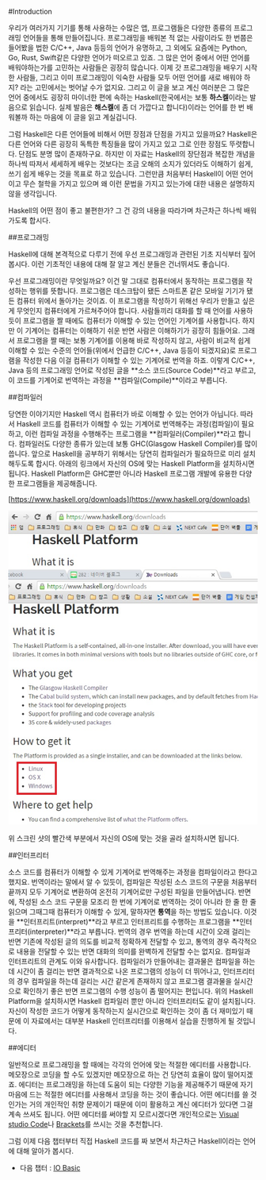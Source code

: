 #Introduction 

우리가 여러가지 기기를 통해 사용하는 수많은 앱, 프로그램들은 다양한 종류의 프로그래밍 언어들을 통해 만들어집니다. 프로그래밍을 배워본 적 없는 사람이라도 한 번쯤은 들어봤을 법한 C/C++, Java 등등의 언어가 유명하고, 그 외에도 요즘에는 Python, Go, Rust, Swift같은 다양한 언어가 떠오르고 있죠. 그 많은 언어 중에서 어떤 언어를 배워야하는가를 고민하는 사람들은 굉장히 많습니다. 이제 갓 프로그래밍을 배우기 시작한 사람들, 그리고 이미 프로그래밍이 익숙한 사람들 모두 어떤 언어를 새로 배워야 하지? 라는 고민에서는 벗어날 수가 없지요. 그리고 이 글을 보고 계신 여러분은 그 많은 언어 중에서도 굉장히 마이너한 편에 속하는 Haskell(한국에서는 보통 **하스켈**이라는 발음으로 읽습니다. 실제 발음은 **해스켈**에 좀 더 가깝다고 합니다)이라는 언어를 한 번 배워볼까 하는 마음에 이 글을 읽고 계실겁니다.

그럼 Haskell은 다른 언어들에 비해서 어떤 장점과 단점을 가지고 있을까요? Haskell은 다른 언어와 다른 굉장히 독특한 특징들을 많이 가지고 있고 그로 인한 장점도 뚜렷합니다. 단점도 분명 많이 존재하구요. 하지만 이 자료는 Haskell의 장단점과 복잡한 개념을 하나씩 따져서 세세하게 배우는 것보다는 조금 오해의 소지가 있더라도 이해하기 쉽게, 쓰기 쉽게 배우는 것을 목표로 하고 있습니다. 그런만큼 처음부터 Haskell이 어떤 언어이고 무슨 철학을 가지고 있으며 왜 이런 문법을 가지고 있는가에 대한 내용은 설명하지 않을 생각입니다.

Haskell의 어떤 점이 좋고 불편한가? 그 건 강의 내용을 따라가며 차근차근 하나씩 배워가도록 합시다.

##프로그래밍

Haskell에 대해 본격적으로 다루기 전에 우선 프로그래밍과 관련된 기초 지식부터 짚어봅시다. 이런 기초적인 내용에 대해 잘 알고 계신 분들은 건너뛰셔도 좋습니다.

우선 프로그래밍이란 무엇일까요? 이건 말 그대로 컴퓨터에서 동작하는 프로그램을 작성하는 행위를 뜻합니다. 프로그램은 데스크탑이 됐든 스마트폰 같은 모바일 기기가 됐든 컴퓨터 위에서 돌아가는 것이죠. 이 프로그램을 작성하기 위해선 우리가 만들고 싶은 게 무엇인지 컴퓨터에게 가르쳐주어야 합니다. 사람들끼리 대화를 할 때 언어를 사용하듯이 프로그램을 짤 때에도 컴퓨터가 이해할 수 있는 언어인 기계어를 사용합니다. 하지만 이 기계어는 컴퓨터는 이해하기 쉬운 반면 사람은 이해하기가 굉장히 힘들어요. 그래서 프로그램을 짤 때는 보통 기계어를 이용해 바로 작성하지 않고, 사람이 비교적 쉽게 이해할 수 있는 수준의 언어들(위에서 언급한 C/C++, Java 등등이 되겠지요)로 프로그램을 작성한 다음 이걸 컴퓨터가 이해할 수 있는 기계어로 번역을 하죠. 이렇게 C/C++, Java 등의 프로그래밍 언어로 작성된 글을 **소스 코드(Source Code)**라고 부르고, 이 코드를 기계어로 번역하는 과정을 **컴파일(Compile)**이라고 부릅니다.

##컴파일러

당연한 이야기지만 Haskell 역시 컴퓨터가 바로 이해할 수 있는 언어가 아닙니다. 따라서 Haskell 코드를 컴퓨터가 이해할 수 있는 기계어로 번역해주는 과정(컴파일)이 필요하고, 이런 컴파일 과정을 수행해주는 프로그램을 **컴파일러(Compiler)**라고 합니다. 컴파일러도 다양한 종류가 있는데 보통 GHC(Glasgow Haskell Compiler)를 많이 씁니다. 앞으로 Haskell을 공부하기 위해서는 당연히 컴파일러가 필요하므로 미리 설치해두도록 합시다. 아래의 링크에서 자신의 OS에 맞는 Haskell Platform을 설치하시면 됩니다. Haskell Platform은 GHC뿐만 아니라 Haskell 프로그램 개발에 유용한 다양한 프로그램들을 제공해줍니다.

[https://www.haskell.org/downloads](https://www.haskell.org/downloads)  

![screenshot](image_00_1.jpg)  

위 스크린 샷의 빨간색 부분에서 자신의 OS에 맞는 것을 골라 설치하시면 됩니다.

##인터프리터

소스 코드를 컴퓨터가 이해할 수 있게 기계어로 번역해주는 과정을 컴파일이라고 한다고 했지요. 번역이라는 말에서 알 수 있듯이, 컴파일은 작성된 소스 코드의 구문을 처음부터 끝까지 모두 기계어로 변환하여 온전히 기계어로만 구성된 파일을 만들어냅니다. 반면에, 작성된 소스 코드 구문을 모조리 한 번에 기계어로 번역하는 것이 아니라 한 줄 한 줄 읽으며 그때그때 컴퓨터가 이해할 수 있게, 말하자면 **통역**을 하는 방법도 있습니다. 이것을 **인터프리트(interpret)**라고 부르고 인터프리트를 수행하는 프로그램을 **인터프리터(interpreter)**라고 부릅니다. 번역의 경우 번역을 하는데 시간이 오래 걸리는 반면 기존에 작성된 글의 의도를 비교적 정확하게 전달할 수 있고, 통역의 경우 즉각적으로 내용을 전달할 수 있는 반면 대화의 의미를 완벽하게 전달할 수는 없지요. 컴파일과 인터프리트의 관계도 이와 유사합니다. 컴파일러가 만들어내는 결과물은 컴파일을 하는데 시간이 좀 걸리는 반면 결과적으로 나온 프로그램의 성능이 더 뛰어나고, 인터프리터의 경우 컴파일을 하는데 걸리는 시간 같은게 존재하지 않고 프로그램 결과물을 실시간으로 확인하기 좋은 반면 프로그램의 수행 성능이 좀 떨어지는 편입니다. 위의 Haskell Platform을 설치하시면 Haskell 컴파일러 뿐만 아니라 인터프리터도 같이 설치됩니다. 자신이 작성한 코드가 어떻게 동작하는지 실시간으로 확인하는 것이 좀 더 재미있기 때문에 이 자료에서는 대부분 Haskell 인터프리터를 이용해서 실습을 진행하게 될 것입니다.

##에디터

일반적으로 프로그래밍을 할 때에는 각각의 언어에 맞는 적절한 에디터를 사용합니다. 메모장으로 코딩을 할 수도 있겠지만 메모장으로 하는 건 당연히 효율이 많이 떨어지겠죠. 에디터는 프로그래밍을 하는데 도움이 되는 다양한 기능을 제공해주기 때문에 자기 마음에 드는 적절한 에디터를 사용해서 코딩을 하는 것이 좋습니다. 어떤 에디터를 쓸 것인가는 거의 개인적인 취향 문제이기 때문에 이미 활용하고 계신 에디터가 있다면 그걸 계속 쓰셔도 됩니다. 어떤 에디터를 써야할 지 모르시겠다면 개인적으로는 [Visual studio Code](https://code.visualstudio.com/)나 [Brackets](http://brackets.io/)를 쓰시는 것을 추천합니다.


그럼 이제 다음 챕터부터 직접 Haskell 코드를 짜 보면서 차근차근 Haskell이라는 언어에 대해 알아가 봅시다.

 - 다음 챕터 : [IO Basic](01_IO_Basic.md)